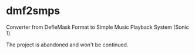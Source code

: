 # dmf2smps

Converter from DefleMask Format to Simple Music Playback System (Sonic 1).

The project is abandoned and won't be continued. 